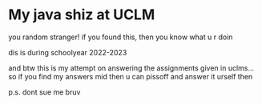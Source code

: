 # My java shiz at UCLM

you random stranger! if you found this, then you know what u r doin

dis is during schoolyear 2022-2023

and btw this is my attempt on answering the assignments given in uclms... so if you find my answers mid then u can pissoff and answer it urself then

p.s. dont sue me bruv
